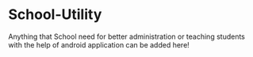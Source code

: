 # School-Utility
Anything that School need for better administration or teaching students with the help of android application can be added here!
